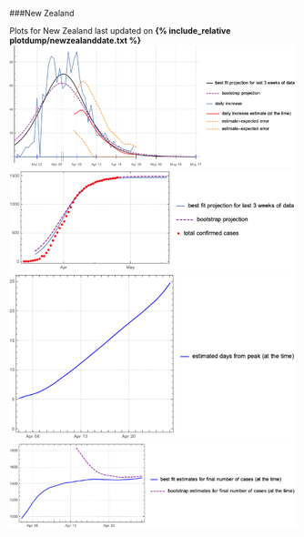 ###New Zealand

Plots for New Zealand last updated on **{% include_relative plotdump/newzealanddate.txt %}**
![](plotdump/newzealandgraf.png)
![](plotdump/newzealandloggraf.png)
![](plotdump/newzealanddfgraf.png)
![](plotdump/newzealandfinalplot.png)